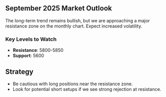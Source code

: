 ## September 2025 Market Outlook
The long-term trend remains bullish, but we are approaching a major resistance zone on the monthly chart. Expect increased volatility.

### Key Levels to Watch
- **Resistance**: 5800-5850
- **Support**: 5600

## Strategy
- Be cautious with long positions near the resistance zone.
- Look for potential short setups if we see strong rejection at resistance.
